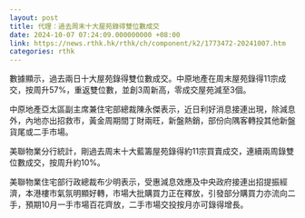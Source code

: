 ```yaml
---
layout: post
title: 代理：過去周末十大屋苑錄得雙位數成交
date: 2024-10-07 07:24:09.000000000 +08:00
link: https://news.rthk.hk/rthk/ch/component/k2/1773472-20241007.htm
categories: rthk
---
```


數據顯示，過去兩日十大屋苑錄得雙位數成交。中原地產在周末屋苑錄得11宗成交，按周升57%，重返雙位數，並創3周新高，零成交屋苑減至3個。

中原地產亞太區副主席兼住宅部總裁陳永傑表示，近日利好消息接連出現，除減息外，內地亦出招救市，黃金周期間丁財兩旺，新盤熱銷，部份向隅客轉投其他新盤貨尾或二手市場。

美聯物業分行統計，剛過去周末十大藍籌屋苑錄得約11宗買賣成交，連續兩周錄雙位數成交，按周升約10%。

美聯物業住宅部行政總裁布少明表示，受惠減息效應及中央政府接連出招提振經濟，本港樓市氣氛明顯好轉，市場大批購買力正在釋放，引發部分購買力亦流向二手，預期10月一手市場百花齊放，二手市場交投按月亦可錄得增長。
